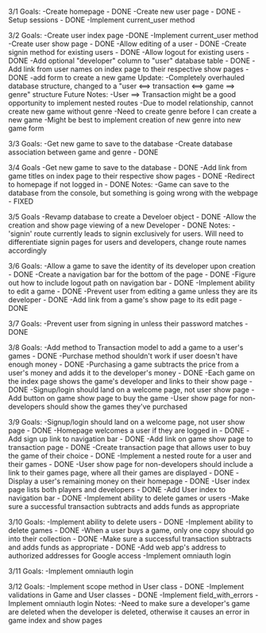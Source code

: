 3/1
  Goals:
    -Create homepage - DONE
    -Create new user page - DONE
    -Setup sessions - DONE
    -Implement current_user method

3/2
  Goals:
    -Create user index page -DONE
    -Implement current_user method
    -Create user show page - DONE
    -Allow editing of a user - DONE
    -Create signin method for existing users - DONE
    -Allow logout for existing users - DONE
    -Add optional "developer" column to "user"      database table - DONE
    -Add link from user names on index page to their respective show pages - DONE
    -add form to create a new game
  Update:
    -Completely overhauled database structure, changed to a "user <==> transaction <==> game ==> genre" structure
  Future Notes:
    -User ==> Transaction might be a good opportunity to implement nested routes
    -Due to model relationship, cannot create new game without genre
    -Need to create genre before I can create a new game
    -Might be best to implement creation of new genre into new game form

3/3
  Goals:
    -Get new game to save to the database
    -Create database association between game and genre - DONE
    
3/4
  Goals
    -Get new game to save to the database - DONE
    -Add link from game titles on index page to their respective show pages - DONE
    -Redirect to homepage if not logged in - DONE
  Notes:
    -Game can save to the database from the console, but something is going wrong with the webpage - FIXED

3/5
  Goals
    -Revamp database to create a Develoer object - DONE
    -Allow the creation and show page viewing of a new Developer - DONE
  Notes:
    -'signin' route currently leads to signin exclusively for users. Will need to differentiate signin pages for users and developers, change route names accordingly

3/6
  Goals:
    -Allow a game to save the identity of its developer upon creation - DONE
    -Create a navigation bar for the bottom of the page - DONE
    -Figure out how to include logout path on navigation bar - DONE
    -Implement ability to edit a game - DONE
    -Prevent user from editing a game unless they are its developer - DONE
    -Add link from a game's show page to its edit page - DONE

3/7
  Goals:
    -Prevent user from signing in unless their password matches - DONE

3/8
  Goals:
    -Add method to Transaction model to add a game to a user's games - DONE
    -Purchase method shouldn't work if user doesn't have enough money - DONE
    -Purchasing a game subtracts the price from a user's money and adds it to the developer's money - DONE
    -Each game on the index page shows the game's developer and links to their show page - DONE
    -Signup/login should land on a welcome page, not user show page
    -Add button on game show page to buy the game
    -User show page for non-developers should show the games they've purchased

3/9
  Goals:
    -Signup/login should land on a welcome page,      not user show page - DONE
    -Homepage welcomes a user if they are logged      in - DONE
    -Add sign up link to navigation bar - DONE
    -Add link on game show page to transaction        page - DONE
    -Create transaction page that allows user to      buy the game of their choice - DONE
    -Implement a nested route for a user and          their games - DONE
    -User show page for non-developers should         include a link to their games page, where       all their games are displayed - DONE
    -Display a user's remaining money on their        homepage - DONE
    -User index page lists both players and           developers - DONE
    -Add User index to navigation bar - DONE
    -Implement ability to delete games or users
    -Make sure a successful transaction subtracts     and adds funds as appropriate

3/10
  Goals:
    -Implement ability to delete users - DONE
    -Implement ability to delete games - DONE
    -When a user buys a game, only one copy should go into their collection - DONE
    -Make sure a successful transaction subtracts     and adds funds as appropriate - DONE
    -Add web app's address to authorized addresses for Google access
    -Implement omniauth login
  
3/11
  Goals:
    -Implement omniauth login

3/12
  Goals:
    -Implement scope method in User class - DONE
    -Implement validations in Game and User classes   - DONE
    -Implement field_with_errors
    -Implement omniauth login
  Notes:
    -Need to make sure a developer's game are         deleted when the developer is deleted,          otherwise it causes an error in game index      and show pages